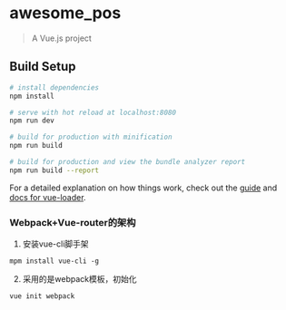 # awesome_pos

> A Vue.js project

## Build Setup

``` bash
# install dependencies
npm install

# serve with hot reload at localhost:8080
npm run dev

# build for production with minification
npm run build

# build for production and view the bundle analyzer report
npm run build --report
```

For a detailed explanation on how things work, check out the [guide](http://vuejs-templates.github.io/webpack/) and [docs for vue-loader](http://vuejs.github.io/vue-loader).


### Webpack+Vue-router的架构
1. 安装vue-cli脚手架
```
mpm install vue-cli -g
```
2. 采用的是webpack模板，初始化
```
vue init webpack
```
